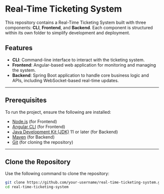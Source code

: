 # Real-Time Ticketing System

This repository contains a Real-Time Ticketing System built with three components: **CLI**, **Frontend**, and **Backend**. Each component is structured within its own folder to simplify development and deployment.

## Features

- **CLI**: Command-line interface to interact with the ticketing system.
- **Frontend**: Angular-based web application for monitoring and managing the system.
- **Backend**: Spring Boot application to handle core business logic and APIs, including WebSocket-based real-time updates.

---

## Prerequisites

To run the project, ensure the following are installed:

- [Node.js](https://nodejs.org/) (for Frontend)
- [Angular CLI](https://angular.io/cli) (for Frontend)
- [Java Development Kit (JDK)](https://www.oracle.com/java/technologies/javase-downloads.html) 11 or later (for Backend)
- [Maven](https://maven.apache.org/) (for Backend)
- [Git](https://git-scm.com/) (for cloning the repository)

---

## Clone the Repository

Use the following command to clone the repository:

```bash
git clone https://github.com/your-username/real-time-ticketing-system.git
cd real-time-ticketing-system
